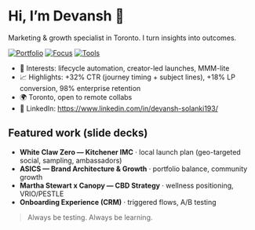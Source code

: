 # Hi, I’m Devansh 👋
Marketing & growth specialist in Toronto. I turn insights into outcomes.

[![Portfolio](https://img.shields.io/badge/Portfolio-coming_soon-informational)](#)
[![Focus](https://img.shields.io/badge/Focus-CRM_|_CRO_|_A%2FB-blue)](#)
[![Tools](https://img.shields.io/badge/Tools-GA4%20%7C%20Klaviyo%20%7C%20HubSpot%20%7C%20BigQuery-lightgrey)](#)

- 🔭 Interests: lifecycle automation, creator-led launches, MMM-lite  
- 📈 Highlights: +32% CTR (journey timing + subject lines), +18% LP conversion, 98% enterprise retention  
- 🌍 Toronto, open to remote collabs  
- 💼 LinkedIn: https://www.linkedin.com/in/devansh-solanki193/

## Featured work (slide decks)
- **White Claw Zero — Kitchener IMC** · local launch plan (geo-targeted social, sampling, ambassadors)  
- **ASICS — Brand Architecture & Growth** · portfolio balance, community growth  
- **Martha Stewart x Canopy — CBD Strategy** · wellness positioning, VRIO/PESTLE  
- **Onboarding Experience (CRM)** · triggered flows, A/B testing

> Always be testing. Always be learning.


<!--[ASICS.pptx](https://github.com/user-attachments/files/22030512/ASICS.pptx)

**devanshsolanki193/Devanshsolanki193** is a ✨ _special_ ✨ repository because its `README.md` (this file) appears on your GitHub profile.

Here are some ideas to get you started:

##- 🔭 Here are things i have worked on [ASICS FINAL.pptx](https://github.com/user-attachments/files/22030473/ASICS.FINAL.pptx)
##[Delicious Fresh Orange Juice Presentation Template.pptx](https://github.com/user-attachments/files/22030488/Delicious.Fresh.Orange.Juice.Presentation.Template.pptx)
.
- 👯 I’m looking to collaborate on ...
- 🤔 I’m looking for help with ...
- 💬 Ask me about ...
- 📫 How to reach me: ...
- 😄 Pronouns: ...
- ⚡ Fun fact: ...
-->
